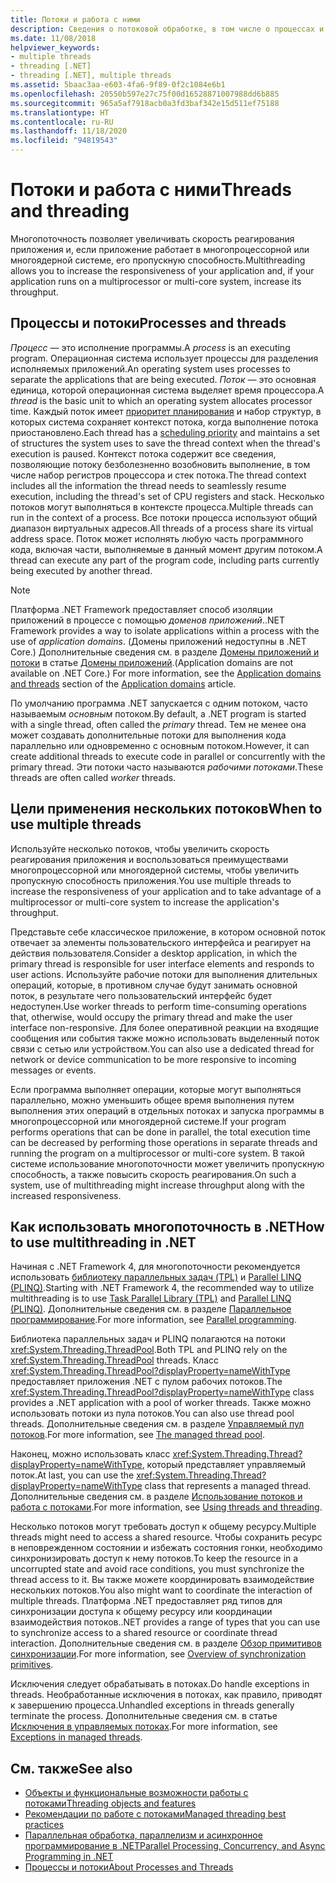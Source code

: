 ```yaml
---
title: Потоки и работа с ними
description: Сведения о потоковой обработке, в том числе о процессах и потоках, о том, когда следует использовать несколько потоков и как использовать многопоточность для повышения скорости реагирования или увеличения пропускной способности в .NET.
ms.date: 11/08/2018
helpviewer_keywords:
- multiple threads
- threading [.NET]
- threading [.NET], multiple threads
ms.assetid: 5baac3aa-e603-4fa6-9f89-0f2c1084e6b1
ms.openlocfilehash: 20550b597e27c75f00d16528871007988dd6b885
ms.sourcegitcommit: 965a5af7918acb0a3fd3baf342e15d511ef75188
ms.translationtype: HT
ms.contentlocale: ru-RU
ms.lasthandoff: 11/18/2020
ms.locfileid: "94819543"
---
```

# <a name="threads-and-threading"></a><span data-ttu-id="58763-103">Потоки и работа с ними</span><span class="sxs-lookup"><span data-stu-id="58763-103">Threads and threading</span></span>

<span data-ttu-id="58763-104">Многопоточность позволяет увеличивать скорость реагирования приложения и, если приложение работает в многопроцессорной или многоядерной системе, его пропускную способность.</span><span class="sxs-lookup"><span data-stu-id="58763-104">Multithreading allows you to increase the responsiveness of your application and, if your application runs on a multiprocessor or multi-core system, increase its throughput.</span></span>

## <a name="processes-and-threads"></a><span data-ttu-id="58763-105">Процессы и потоки</span><span class="sxs-lookup"><span data-stu-id="58763-105">Processes and threads</span></span>

<span data-ttu-id="58763-106">*Процесс* — это исполнение программы.</span><span class="sxs-lookup"><span data-stu-id="58763-106">A *process* is an executing program.</span></span> <span data-ttu-id="58763-107">Операционная система использует процессы для разделения исполняемых приложений.</span><span class="sxs-lookup"><span data-stu-id="58763-107">An operating system uses processes to separate the applications that are being executed.</span></span> <span data-ttu-id="58763-108">*Поток* — это основная единица, которой операционная система выделяет время процессора.</span><span class="sxs-lookup"><span data-stu-id="58763-108">A *thread* is the basic unit to which an operating system allocates processor time.</span></span> <span data-ttu-id="58763-109">Каждый поток имеет [приоритет планирования](scheduling-threads.md) и набор структур, в которых система сохраняет контекст потока, когда выполнение потока приостановлено.</span><span class="sxs-lookup"><span data-stu-id="58763-109">Each thread has a [scheduling priority](scheduling-threads.md) and maintains a set of structures the system uses to save the thread context when the thread's execution is paused.</span></span> <span data-ttu-id="58763-110">Контекст потока содержит все сведения, позволяющие потоку безболезненно возобновить выполнение, в том числе набор регистров процессора и стек потока.</span><span class="sxs-lookup"><span data-stu-id="58763-110">The thread context includes all the information the thread needs to seamlessly resume execution, including the thread's set of CPU registers and stack.</span></span> <span data-ttu-id="58763-111">Несколько потоков могут выполняться в контексте процесса.</span><span class="sxs-lookup"><span data-stu-id="58763-111">Multiple threads can run in the context of a process.</span></span> <span data-ttu-id="58763-112">Все потоки процесса используют общий диапазон виртуальных адресов.</span><span class="sxs-lookup"><span data-stu-id="58763-112">All threads of a process share its virtual address space.</span></span> <span data-ttu-id="58763-113">Поток может исполнять любую часть программного кода, включая части, выполняемые в данный момент другим потоком.</span><span class="sxs-lookup"><span data-stu-id="58763-113">A thread can execute any part of the program code, including parts currently being executed by another thread.</span></span>

> [!NOTE]
> <span data-ttu-id="58763-114">Платформа .NET Framework предоставляет способ изоляции приложений в процессе с помощью *доменов приложений*.</span><span class="sxs-lookup"><span data-stu-id="58763-114">.NET Framework provides a way to isolate applications within a process with the use of *application domains*.</span></span> <span data-ttu-id="58763-115">(Домены приложений недоступны в .NET Core.) Дополнительные сведения см. в разделе [Домены приложений и потоки](../../framework/app-domains/application-domains.md#application-domains-and-threads) в статье [Домены приложений](../../framework/app-domains/application-domains.md).</span><span class="sxs-lookup"><span data-stu-id="58763-115">(Application domains are not available on .NET Core.) For more information, see the [Application domains and threads](../../framework/app-domains/application-domains.md#application-domains-and-threads) section of the [Application domains](../../framework/app-domains/application-domains.md) article.</span></span>

<span data-ttu-id="58763-116">По умолчанию программа .NET запускается с одним потоком, часто называемым *основным* потоком.</span><span class="sxs-lookup"><span data-stu-id="58763-116">By default, a .NET program is started with a single thread, often called the *primary* thread.</span></span> <span data-ttu-id="58763-117">Тем не менее она может создавать дополнительные потоки для выполнения кода параллельно или одновременно с основным потоком.</span><span class="sxs-lookup"><span data-stu-id="58763-117">However, it can create additional threads to execute code in parallel or concurrently with the primary thread.</span></span> <span data-ttu-id="58763-118">Эти потоки часто называются *рабочими потоками*.</span><span class="sxs-lookup"><span data-stu-id="58763-118">These threads are often called *worker* threads.</span></span>

## <a name="when-to-use-multiple-threads"></a><span data-ttu-id="58763-119">Цели применения нескольких потоков</span><span class="sxs-lookup"><span data-stu-id="58763-119">When to use multiple threads</span></span>

<span data-ttu-id="58763-120">Используйте несколько потоков, чтобы увеличить скорость реагирования приложения и воспользоваться преимуществами многопроцессорной или многоядерной системы, чтобы увеличить пропускную способность приложения.</span><span class="sxs-lookup"><span data-stu-id="58763-120">You use multiple threads to increase the responsiveness of your application and to take advantage of a multiprocessor or multi-core system to increase the application's throughput.</span></span>

<span data-ttu-id="58763-121">Представьте себе классическое приложение, в котором основной поток отвечает за элементы пользовательского интерфейса и реагирует на действия пользователя.</span><span class="sxs-lookup"><span data-stu-id="58763-121">Consider a desktop application, in which the primary thread is responsible for user interface elements and responds to user actions.</span></span> <span data-ttu-id="58763-122">Используйте рабочие потоки для выполнения длительных операций, которые, в противном случае будут занимать основной поток, в результате чего пользовательский интерфейс будет недоступен.</span><span class="sxs-lookup"><span data-stu-id="58763-122">Use worker threads to perform time-consuming operations that, otherwise, would occupy the primary thread and make the user interface non-responsive.</span></span> <span data-ttu-id="58763-123">Для более оперативной реакции на входящие сообщения или события также можно использовать выделенный поток связи с сетью или устройством.</span><span class="sxs-lookup"><span data-stu-id="58763-123">You can also use a dedicated thread for network or device communication to be more responsive to incoming messages or events.</span></span>

<span data-ttu-id="58763-124">Если программа выполняет операции, которые могут выполняться параллельно, можно уменьшить общее время выполнения путем выполнения этих операций в отдельных потоках и запуска программы в многопроцессорной или многоядерной системе.</span><span class="sxs-lookup"><span data-stu-id="58763-124">If your program performs operations that can be done in parallel, the total execution time can be decreased by performing those operations in separate threads and running the program on a multiprocessor or multi-core system.</span></span> <span data-ttu-id="58763-125">В такой системе использование многопоточности может увеличить пропускную способность, а также повысить скорость реагирования.</span><span class="sxs-lookup"><span data-stu-id="58763-125">On such a system, use of multithreading might increase throughput along with the increased responsiveness.</span></span>

## <a name="how-to-use-multithreading-in-net"></a><span data-ttu-id="58763-126">Как использовать многопоточность в .NET</span><span class="sxs-lookup"><span data-stu-id="58763-126">How to use multithreading in .NET</span></span>

<span data-ttu-id="58763-127">Начиная с .NET Framework 4, для многопоточности рекомендуется использовать [библиотеку параллельных задач (TPL)](../parallel-programming/task-parallel-library-tpl.md) и [Parallel LINQ (PLINQ)](../parallel-programming/introduction-to-plinq.md).</span><span class="sxs-lookup"><span data-stu-id="58763-127">Starting with .NET Framework 4, the recommended way to utilize multithreading is to use [Task Parallel Library (TPL)](../parallel-programming/task-parallel-library-tpl.md) and [Parallel LINQ (PLINQ)](../parallel-programming/introduction-to-plinq.md).</span></span> <span data-ttu-id="58763-128">Дополнительные сведения см. в разделе [Параллельное программирование](../parallel-programming/index.md).</span><span class="sxs-lookup"><span data-stu-id="58763-128">For more information, see [Parallel programming](../parallel-programming/index.md).</span></span>

<span data-ttu-id="58763-129">Библиотека параллельных задач и PLINQ полагаются на потоки <xref:System.Threading.ThreadPool>.</span><span class="sxs-lookup"><span data-stu-id="58763-129">Both TPL and PLINQ rely on the <xref:System.Threading.ThreadPool> threads.</span></span> <span data-ttu-id="58763-130">Класс <xref:System.Threading.ThreadPool?displayProperty=nameWithType> предоставляет приложения .NET с пулом рабочих потоков.</span><span class="sxs-lookup"><span data-stu-id="58763-130">The <xref:System.Threading.ThreadPool?displayProperty=nameWithType> class provides a .NET application with a pool of worker threads.</span></span> <span data-ttu-id="58763-131">Также можно использовать потоки из пула потоков.</span><span class="sxs-lookup"><span data-stu-id="58763-131">You can also use thread pool threads.</span></span> <span data-ttu-id="58763-132">Дополнительные сведения см. в разделе [Управляемый пул потоков](the-managed-thread-pool.md).</span><span class="sxs-lookup"><span data-stu-id="58763-132">For more information, see [The managed thread pool](the-managed-thread-pool.md).</span></span>

<span data-ttu-id="58763-133">Наконец, можно использовать класс <xref:System.Threading.Thread?displayProperty=nameWithType>, который представляет управляемый поток.</span><span class="sxs-lookup"><span data-stu-id="58763-133">At last, you can use the <xref:System.Threading.Thread?displayProperty=nameWithType> class that represents a managed thread.</span></span> <span data-ttu-id="58763-134">Дополнительные сведения см. в разделе [Использование потоков и работа с потоками](using-threads-and-threading.md).</span><span class="sxs-lookup"><span data-stu-id="58763-134">For more information, see [Using threads and threading](using-threads-and-threading.md).</span></span>

<span data-ttu-id="58763-135">Несколько потоков могут требовать доступ к общему ресурсу.</span><span class="sxs-lookup"><span data-stu-id="58763-135">Multiple threads might need to access a shared resource.</span></span> <span data-ttu-id="58763-136">Чтобы сохранить ресурс в неповрежденном состоянии и избежать состояния гонки, необходимо синхронизировать доступ к нему потоков.</span><span class="sxs-lookup"><span data-stu-id="58763-136">To keep the resource in a uncorrupted state and avoid race conditions, you must synchronize the thread access to it.</span></span> <span data-ttu-id="58763-137">Вы также можете координировать взаимодействие нескольких потоков.</span><span class="sxs-lookup"><span data-stu-id="58763-137">You also might want to coordinate the interaction of multiple threads.</span></span> <span data-ttu-id="58763-138">Платформа .NET предоставляет ряд типов для синхронизации доступа к общему ресурсу или координации взаимодействия потоков.</span><span class="sxs-lookup"><span data-stu-id="58763-138">.NET provides a range of types that you can use to synchronize access to a shared resource or coordinate thread interaction.</span></span> <span data-ttu-id="58763-139">Дополнительные сведения см. в разделе [Обзор примитивов синхронизации](overview-of-synchronization-primitives.md).</span><span class="sxs-lookup"><span data-stu-id="58763-139">For more information, see [Overview of synchronization primitives](overview-of-synchronization-primitives.md).</span></span>

<span data-ttu-id="58763-140">Исключения следует обрабатывать в потоках.</span><span class="sxs-lookup"><span data-stu-id="58763-140">Do handle exceptions in threads.</span></span> <span data-ttu-id="58763-141">Необработанные исключения в потоках, как правило, приводят к завершению процесса.</span><span class="sxs-lookup"><span data-stu-id="58763-141">Unhandled exceptions in threads generally terminate the process.</span></span> <span data-ttu-id="58763-142">Дополнительные сведения см. в статье [Исключения в управляемых потоках](exceptions-in-managed-threads.md).</span><span class="sxs-lookup"><span data-stu-id="58763-142">For more information, see [Exceptions in managed threads](exceptions-in-managed-threads.md).</span></span>

## <a name="see-also"></a><span data-ttu-id="58763-143">См. также</span><span class="sxs-lookup"><span data-stu-id="58763-143">See also</span></span>

- [<span data-ttu-id="58763-144">Объекты и функциональные возможности работы с потоками</span><span class="sxs-lookup"><span data-stu-id="58763-144">Threading objects and features</span></span>](threading-objects-and-features.md)
- [<span data-ttu-id="58763-145">Рекомендации по работе с потоками</span><span class="sxs-lookup"><span data-stu-id="58763-145">Managed threading best practices</span></span>](managed-threading-best-practices.md)
- [<span data-ttu-id="58763-146">Параллельная обработка, параллелизм и асинхронное программирование в .NET</span><span class="sxs-lookup"><span data-stu-id="58763-146">Parallel Processing, Concurrency, and Async Programming in .NET</span></span>](../parallel-processing-and-concurrency.md)
- [<span data-ttu-id="58763-147">Процессы и потоки</span><span class="sxs-lookup"><span data-stu-id="58763-147">About Processes and Threads</span></span>](/windows/desktop/procthread/about-processes-and-threads)
